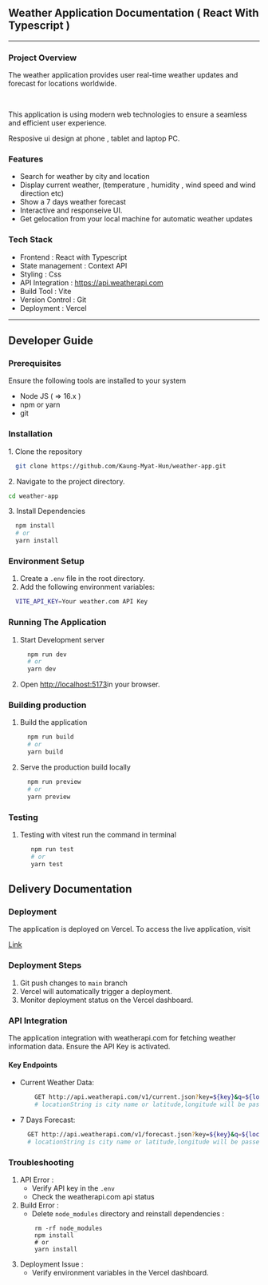 ## Weather Application Documentation ( React With Typescript )
-----------------------------------------------
### Project Overview
<p>The weather application provides user real-time weather updates and forecast for locations worldwide.</p>
<br>
<p>This application is using modern web technologies to ensure a seamless and efficient user experience.</p>
<p>Resposive ui design at phone , tablet and laptop PC.</p>

### Features 
<ul>
  <li>Search for weather by city and location</li>
  <li>Display current weather, (temperature , humidity , wind speed and wind direction etc)</li>
  <li>Show a 7 days weather forecast</li>
  <li>Interactive and responseive UI.</li>
  <li>Get gelocation from your local machine for automatic weather updates</li>
</ul>

### Tech Stack
<ul>
  <li>Frontend : React with Typescript</li>
  <li>State management : Context API</li>
  <li>Styling : Css</li>
  <li>API Integration : <a href="https://api.weatherapi.com">https://api.weatherapi.com</a> </li>
  <li>Build Tool : Vite</li>
  <li>Version Control : Git </li>
  <li>Deployment : Vercel</li>
</ul>
<hr>

## Developer Guide
### Prerequisites
<p>Ensure the following tools are installed to your system</p>
<ul>
  <li>Node JS ( => 16.x )</li>
  <li>npm or yarn</li>
  <li>git</li>
</ul>

### Installation
<p>1. Clone the repository</p>

```bash
  git clone https://github.com/Kaung-Myat-Hun/weather-app.git
```

<p>2. Navigate to the project directory.</p>

```bash 
cd weather-app
```
<p>3. Install Dependencies</p>

  ```bash
    npm install
    # or
    yarn install
  ```

### Environment Setup
<ol>
  <li>Create a <code>.env</code> file in the root directory.</li>
  <li>Add the following environment variables:</li>
</ol>

  ```bash
    VITE_API_KEY=Your weather.com API Key
  ```

### Running The Application
<ol>
  <li>Start Development server</li>

  ```bash
    npm run dev
    # or 
    yarn dev
  ```

  <li>Open <a href="http://localhost:5173">http://localhost:5173</a>in your browser.</li>
</ol>

### Building production
<ol>
  <li>Build the application</li>

  ```bash
    npm run build
    # or 
    yarn build
  ```

  <li>Serve the production build locally</li>

  ```bash
    npm run preview
    # or 
    yarn preview
  ```
</ol>

### Testing 
<ol>
  <li>Testing with vitest run the command in terminal</li>

 ```bash
    npm run test
    # or 
    yarn test
  ```
</ol>

## Delivery Documentation
### Deployment 
<p>The application is deployed on Vercel. To access the live application, visit</p>
<a href="https://weather-app-six-iota-64.vercel.app/">Link</a>

### Deployment Steps
<ol>
  <li>Git push changes to <code>main</code> branch</li>
  <li>Vercel will automatically trigger a deployment.</li>
  <li>Monitor deployment status on the Vercel dashboard.</li>
</ol>

### API Integration
<p>
  The application integration with weatherapi.com for fetching weather information data. Ensure the API Key is activated.
</p>

#### Key Endpoints
<ul>
  <li>Current Weather Data:</li>

  ```bash
      GET http://api.weatherapi.com/v1/current.json?key=${key}&q=${locationString}&aqi=yes
      # locationString is city name or latitude,longitude will be passed as parameter
  ```

  <li>7 Days Forecast:</li>

  ```bash
    GET http://api.weatherapi.com/v1/forecast.json?key=${key}&q=${locationString}&days=7&aqi=yes&alerts=no
    # locationString is city name or latitude,longitude will be passed as parameter
  ```
</ul>

### Troubleshooting
<ol>
  <li> API Error : 
    <ul>
      <li>Verify API key in the <code>.env</code></li>
      <li>Check the weatherapi.com api status</li>
    </ul>
  </li>
  <li>
    Build Error :
    <ul>
      <li>Delete <code>node_modules</code> directory and reinstall dependencies :</li>
    </ul>
    
        rm -rf node_modules
        npm install 
        # or
        yarn install
      
  </li>
    
  <li>
    Deployment Issue :
      <ul>
        <li>Verify environment variables in the Vercel dashboard.</li>
      </ul>
  </li>
</ol>
